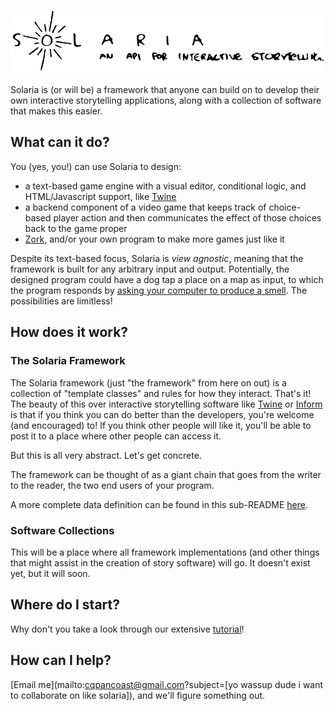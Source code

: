 [![Solaria Logo](resources/solaria_logo.png)](https://github.com/cqpancoast/solaria)

Solaria is (or will be) a framework that anyone can build on to develop their own
interactive storytelling applications, along with a collection of software
that makes this easier.

## What can it do?

You (yes, you!) can use Solaria to design:
- a text-based game engine with a visual editor, conditional logic, and 
HTML/Javascript support, like [Twine](https://twinery.org)
- a backend component of a video game that keeps track of choice-based player 
action and then communicates the effect of those choices back to the game 
proper
- [Zork](http://textadventures.co.uk/games/view/5zyoqrsugeopel3ffhz_vq/zork),
and/or your own program to make more games just like it

Despite its text-based focus, Solaria is _view agnostic_, meaning that the
framework is built for any arbitrary input and output. Potentially, the
designed program could have a dog tap a place on a map as input, to which
the program responds by [asking your computer to produce a smell](https://en.wikipedia.org/wiki/Smelling_screen).
The possibilities are limitless!

## How does it work?

### The Solaria Framework

The Solaria framework (just "the framework" from here on out) is a collection
of "template classes" and rules for how they interact. That's it! The beauty of
this over interactive storytelling software like [Twine](https://twinery.org)
or [Inform](http://inform7.com) is that if you think you can do better than the
developers, you're welcome (and encouraged) to! If you think other people will
like it, you'll be able to post it to a place where other people can access it.

But this is all very abstract. Let's get concrete.

The framework can be thought of as a giant chain that goes from the writer to
the reader, the two end users of your program.

A more complete data definition can be found in this sub-README [here](src/README.md).

### Software Collections

This will be a place where all framework implementations (and other things that
might assist in the creation of story software) will go. It doesn't exist yet,
but it will soon.

## Where do I start?

Why don't you take a look through our extensive [tutorial](https://en.wikipedia.org/wiki/Procrastination)!

## How can I help?

[Email me](mailto:cqpancoast@gmail.com?subject=[yo wassup dude i want to collaborate on like solaria]), and we'll figure something out.
